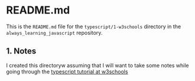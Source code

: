 
# README.md

This is the `README.md` file for the `typescript/1-w3schools` directory in the `always_learning_javascript` repository.

## 1. Notes

I created this directoryw assuming that I will want to take some notes while going through the
[typescript tutorial at w3schools](https://www.w3schools.com/typescript/index.php)

